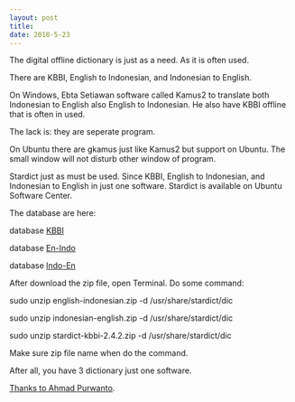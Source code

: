 ```yaml
---
layout: post
title: 
date: 2018-5-23
---
```


The digital offline dictionary is just as a need. As it is often used.

There are KBBI, English to Indonesian, and Indonesian to English.

On Windows, Ebta Setiawan software called Kamus2 to
translate both Indonesian to English also English to Indonesian.
He also have KBBI offline that is often in used.

The lack is: they are seperate program.

On Ubuntu there are gkamus just like Kamus2 but support on Ubuntu.
The small window will not disturb other window of program.

Stardict just as must be used. Since KBBI, English to Indonesian,
and Indonesian to English in just one software. Stardict is available
on Ubuntu Software Center.

The database are here:

database [KBBI](https://docs.google.com/uc?authuser=0&id=0B4ZEmIa_v-fgcmlJcjNGbGl2R1U&export=download)

database [En-Indo](https://docs.google.com/uc?authuser=0&id=0B4ZEmIa_v-fgVzUwWjJBR2dVc2c&export=download)

database [Indo-En](https://docs.google.com/uc?authuser=0&id=0B4ZEmIa_v-fgWUdjOGV2S190dTQ&export=download)

After download the zip file, open Terminal. Do some command:

sudo unzip english-indonesian.zip -d /usr/share/stardict/dic

sudo unzip indonesian-english.zip -d /usr/share/stardict/dic

sudo unzip stardict-kbbi-2.4.2.zip -d /usr/share/stardict/dic

Make sure zip file name when do the command.

After all, you have 3 dictionary just one software.

[Thanks to Ahmad Purwanto](http://ahmadpurwanto.blogspot.co.id/2014/04/aplikasi-kamus-stardict-di-ubuntu.html).
